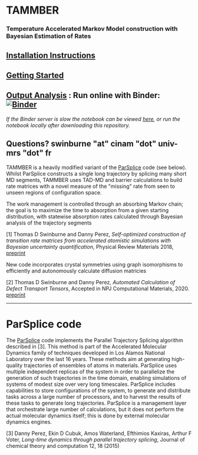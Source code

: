 # TAMMBER
### Temperature Accelerated Markov Model construction with Bayesian Estimation of Rates

##  [Installation Instructions](INSTALL.md)

##  [Getting Started](EXAMPLE.md)

## [Output Analysis](process/Diffusion_Model_Example.ipynb) :  Run online with Binder: [![Binder](https://mybinder.org/badge_logo.svg)](https://mybinder.org/v2/gh/tomswinburne/tammber/HEAD?filepath=process%2FDiffusion_Model_Example.ipynb)

*If the Binder server is slow the notebook can be viewed [here](process/Diffusion_Model_Example.ipynb), or run the notebook locally after downloading this repository.*

Questions? swinburne "at" cinam "dot" univ-mrs "dot" fr
--------------------------------------------------------------------------------

TAMMBER is a heavily modified variant of the [ParSplice](https://gitlab.com/exaalt/parsplice.git) code (see below). Whilst ParSplice constructs a single long trajectory by splicing many short MD segments, TAMMBER uses TAD-MD and barrier calculations to build rate matrices with a novel measure of the "missing" rate from seen to unseen regions of configuration space.

The work management is controlled through an absorbing Markov chain; the goal is to maximize the time to absorption from a given starting distribution, with statewise absorption rates calculated through Bayesian analysis of the trajectory segments

[1] Thomas D Swinburne and Danny Perez, *Self-optimized construction of transition rate matrices from accelerated atomistic simulations with Bayesian uncertainty quantification*, Physical Review Materials 2018, [preprint](https://arxiv.org/abs/1803.05273)


New code incorporates crystal symmetries using graph isomorphisms to efficiently and autonomously calculate diffusion matricies

[2] Thomas D Swinburne and Danny Perez, *Automated Calculation of Defect Transport Tensors*, Accepted in NPJ Computational Materials, 2020. [preprint](https://arxiv.org/abs/2003.07752)

--------------------------------------------------------------------------------

# ParSplice code
The [ParSplice](https://gitlab.com/exaalt/parsplice.git) code implements the Parallel Trajectory Splicing algorithm described in [3]. This method is part of the Accelerated Molecular Dynamics family of techniques developed in Los Alamos National Laboratory over the last 16 years. These methods aim at generating high-quality trajectories of ensembles of atoms in materials. ParSplice uses multiple independent replicas of the system in order to parallelize the generation of such trajectories in the time domain, enabling simulations of systems of modest size over very long timescales. ParSplice includes capabilities to store configurations of the system, to generate and distribute tasks across a large number of processors, and to harvest the results of these tasks to generate long trajectories. ParSplice is a management layer that orchestrate large number of calculations, but it does not perform the actual molecular dynamics itself; this is done by external molecular dynamics engines.

[3] Danny Perez, Ekin D Cubuk, Amos Waterland, Efthimios Kaxiras, Arthur F Voter, *Long-time dynamics through parallel trajectory splicing*, Journal of chemical theory and computation 12, 18 (2015)

